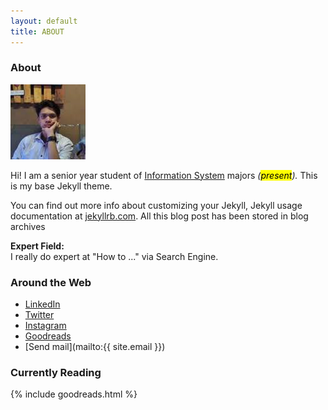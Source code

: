 ```yaml
---
layout: default
title: ABOUT
---
```

### About

<img class="profile-picture" src="/assets/img/index.jpeg" alt="author">

Hi! I am a senior year student of <a href="https://fst.uin-suska.ac.id" target="_blank">Information System</a> majors *(<mark>present</mark>).*
This is my base Jekyll theme. 

You can find out more info about customizing your Jekyll, Jekyll usage documentation at [jekyllrb.com](https://jekyllrb.com/). All this blog post has been stored in blog archives <a href="{{ site.url }}/archives/"><i class="fa fa-folder-o"></i></a>

<strong>Expert Field:</strong><br>I really do expert at "How to ..." via Search Engine.


### Around the Web

- <i class="fa fa-linkedin"></i>[ LinkedIn](https://id.linkedin.com/in/imam-s-75522380)
- <i class="fa fa-twitter"></i>[ Twitter](https://twitter.com/__imamm)
- <i class="fa fa-instagram"></i>[ Instagram](https://instagram.com/imamsiswandi)
- <i class="fa fa-google"></i>[ Goodreads](https://www.goodreads.com/user/show/68293724-imam)
- <i class="fa fa-send"></i> [Send mail](mailto:{{ site.email }})

### Currently Reading

{% include goodreads.html %}